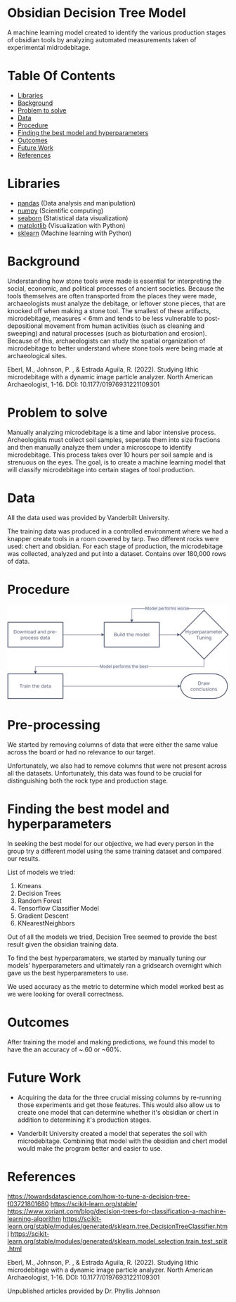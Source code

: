 # Obsidian Decision Tree Model
A machine learning model created to identify the various production stages of obsidian tools by analyzing automated measurements taken of experimental midrodebitage.

# Table Of Contents
-  [Libraries](#libraries)
-  [Background](#background)
-  [Problem to solve](#problem-to-solve)
-  [Data](#data)
-  [Procedure](#procedure)
-  [Finding the best model and hyperparameters](#finding-the-best-model-and-hyperparameters)
-  [Outcomes](#outcomes)
-  [Future Work](#future-work)
-  [References](#references)

# Libraries
- [pandas](https://pandas.pydata.org/) (Data analysis and manipulation)
- [numpy](https://numpy.org/) (Scientific computing)
- [seaborn](https://seaborn.pydata.org/) (Statistical data visualization)
- [matplotlib](https://matplotlib.org/) (Visualization with Python) 
- [sklearn](https://scikit-learn.org) (Machine learning with Python)

# Background
Understanding how stone tools were made is essential for interpreting the social, economic, and political processes of ancient societies. Because the tools themselves are often transported from the places they were made, archaeologists must analyze the debitage, or leftover stone pieces, that are knocked off when making a stone tool. The smallest of these artifacts, microdebitage, measures < 6mm and tends to be less vulnerable to post-depositional movement from human activities (such as cleaning and sweeping) and natural processes (such as bioturbation and erosion). Because of this, archaeologists can study the spatial organization of microdebitage to better understand where stone tools were being made at archaeological sites.

Eberl, M., Johnson, P. , & Estrada Aguila, R. (2022). Studying lithic microdebitage with a dynamic image particle analyzer. North American Archaeologist, 1-16. DOI: 10.1177/01976931221109301 

# Problem to solve
Manually analyzing microdebitage is a time and labor intensive process. Archeologists must collect soil samples, seperate them into size fractions and then manually analyze them under a microscope to identify microdebitage. This process takes over 10 hours per soil sample and is strenuous on the eyes. The goal, is to create a machine learning model that will classify microdebitage into certain stages of tool production.

# Data
All the data used was provided by Vanderbilt University.

The training data was produced in a controlled environment where we had a knapper create tools in a room covered by tarp. Two different rocks were used: chert and obsidian. For each stage of production, the microdebitage was collected, analyzed and put into a dataset. Contains over 180,000 rows of data.

# Procedure
![Procedure](Procedure.png)

# Pre-processing
We started by removing columns of data that were either the same value across the board or had no relevance to our target.

Unfortunately, we also had to remove columns that were not present across all the datasets. Unfortunately, this data was found to be crucial for distinguishing both the rock type and production stage.

# Finding the best model and hyperparameters
In seeking the best model for our objective, we had every person in the group try a different model using the same training dataset and compared our results.

List of models we tried:
1. Kmeans
2. Decision Trees
3. Random Forest
4. Tensorflow Classifier Model
5. Gradient Descent
6. KNearestNeighbors

Out of all the models we tried, Decision Tree seemed to provide the best result given the obsidian training data.

To find the best hyperparamaters, we started by manually tuning our models' hyperparameters and ultimately ran a gridsearch overnight which gave us the best hyperparameters to use.

We used accuracy as the metric to determine which model worked best as we were looking for overall correctness.

# Outcomes
After training the model and making predictions, we found this model to have the an accuracy of ~.60 or ~60%.

# Future Work
- Acquiring the data for the three crucial missing columns by re-running those experiments and get those features. This would also allow us to create one model that can determine whether it's obsidian or chert in addition to determining it's production stages.

- Vanderbilt University created a model that seperates the soil with microdebitage. Combining that model with the obsidian and chert model would make the program better and easier to use.

# References
https://towardsdatascience.com/how-to-tune-a-decision-tree-f03721801680 
https://scikit-learn.org/stable/ 
https://www.xoriant.com/blog/decision-trees-for-classification-a-machine-learning-algorithm
https://scikit-learn.org/stable/modules/generated/sklearn.tree.DecisionTreeClassifier.html
https://scikit-learn.org/stable/modules/generated/sklearn.model_selection.train_test_split.html

Eberl, M., Johnson, P. , & Estrada Aguila, R. (2022). Studying lithic microdebitage with a dynamic image particle analyzer. North American Archaeologist, 1-16. DOI: 10.1177/01976931221109301 

Unpublished articles provided by Dr. Phyllis Johnson
